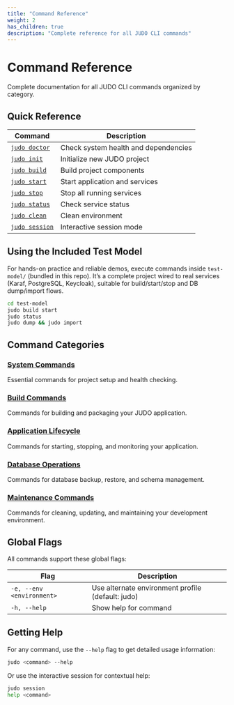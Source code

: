 ```yaml
---
title: "Command Reference"
weight: 2
has_children: true
description: "Complete reference for all JUDO CLI commands"
---
```


# Command Reference

Complete documentation for all JUDO CLI commands organized by category.

## Quick Reference

| Command | Description |
|---------|-------------|
| [`judo doctor`](doctor/) | Check system health and dependencies |
| [`judo init`](init/) | Initialize new JUDO project |
| [`judo build`](build/) | Build project components |
| [`judo start`](start/) | Start application and services |
| [`judo stop`](stop/) | Stop all running services |
| [`judo status`](status/) | Check service status |
| [`judo clean`](clean/) | Clean environment |
| [`judo session`](session/) | Interactive session mode |

## Using the Included Test Model

For hands-on practice and reliable demos, execute commands inside `test-model/` (bundled in this repo). It’s a complete project wired to real services (Karaf, PostgreSQL, Keycloak), suitable for build/start/stop and DB dump/import flows.

```bash
cd test-model
judo build start
judo status
judo dump && judo import
```

## Command Categories

### [System Commands](system/)
Essential commands for project setup and health checking.

### [Build Commands](build/)
Commands for building and packaging your JUDO application.

### [Application Lifecycle](lifecycle/)
Commands for starting, stopping, and monitoring your application.

### [Database Operations](database/)
Commands for database backup, restore, and schema management.

### [Maintenance Commands](maintenance/)
Commands for cleaning, updating, and maintaining your development environment.

## Global Flags

All commands support these global flags:

| Flag | Description |
|------|-------------|
| `-e, --env <environment>` | Use alternate environment profile (default: judo) |
| `-h, --help` | Show help for command |

## Getting Help

For any command, use the `--help` flag to get detailed usage information:

```bash
judo <command> --help
```

Or use the interactive session for contextual help:

```bash
judo session
help <command>
```